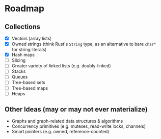 # Roadmap

## Collections
- [x] Vectors (array lists)
- [x] Owned strings (think Rust's `String` type, as an alternative to bare `char*` for string literals)
- [x] Hash maps
- [ ] Slicing
- [ ] Greater variety of linked lists (e.g. doubly-linked)
- [ ] Stacks
- [ ] Queues
- [ ] Tree-based sets
- [ ] Tree-based maps
- [ ] Heaps

## Other Ideas (may or may not ever materialize)
* Graphs and graph-related data structures & algorithms
* Concurrency primitives (e.g. mutexes, read-write locks, channels)
* Smart pointers (e.g. owned, reference-counted)
